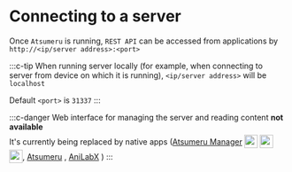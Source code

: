 # Connecting to a server

Once `Atsumeru` is running, `REST API` can be accessed from applications by `http://<ip/server address>:<port>`

:::c-tip
When running server locally (for example, when connecting to server from device on which it is running), `<ip/server address>` will be `localhost`

Default `<port>` is `31337`
:::

:::c-danger
Web interface for managing the server and reading content **not available**  
It's currently being replaced by native apps ([Atsumeru Manager](https://github.com/AtsumeruDev/AtsumeruManager) <img style="position: relative; top: 6px;" width="24" height="24" src="/assets/media/icons/windows.png"> <img style="position: relative; top: 6px;" width="24" height="24" src="/assets/media/icons/penguin.png"> <img style="position: relative; top: 6px;" width="24" height="24" src="/assets/media/icons/apple.png">, [Atsumeru](https://github.com/AtsumeruDev/AtsumeruAndroid) <MaterialIcon icon="android"/>, [AniLabX](https://github.com/CrazyXacker/anilabx) <MaterialIcon icon="android"/>)
:::